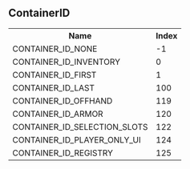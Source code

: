 ## ContainerID

<table><tr><th>Name</th><th>Index</th><tr><td>CONTAINER_ID_NONE</td><td>-1</td></tr><tr><td>CONTAINER_ID_INVENTORY</td><td>0</td></tr><tr><td>CONTAINER_ID_FIRST</td><td>1</td></tr><tr><td>CONTAINER_ID_LAST</td><td>100</td></tr><tr><td>CONTAINER_ID_OFFHAND</td><td>119</td></tr><tr><td>CONTAINER_ID_ARMOR</td><td>120</td></tr><tr><td>CONTAINER_ID_SELECTION_SLOTS</td><td>122</td></tr><tr><td>CONTAINER_ID_PLAYER_ONLY_UI</td><td>124</td></tr><tr><td>CONTAINER_ID_REGISTRY</td><td>125</td></tr></table>